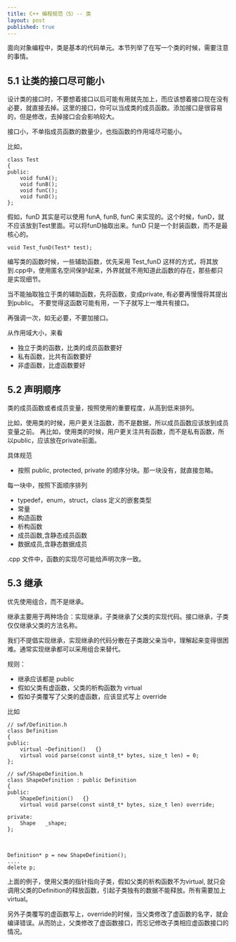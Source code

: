 ```yaml
---
title: C++ 编程规范（5）-- 类
layout: post
published: true
---
```


面向对象编程中，类是基本的代码单元。本节列举了在写一个类的时候，需要注意的事情。

<a name="type_interface"></a>
## 5.1 让类的接口尽可能小
设计类的接口时，不要想着接口以后可能有用就先加上，而应该想着接口现在没有必要，就直接去掉。这里的接口，你可以当成类的成员函数。添加接口是很容易的，但是修改，去掉接口会会影响较大。

接口小，不单指成员函数的数量少，也指函数的作用域尽可能小。

比如，

	class Test
	{
	public:
		void funA();
		void funB();
		void funC();
		void funD();
	};

假如，funD 其实是可以使用 funA, funB, funC 来实现的。这个时候，funD，就不应该放到Test里面。可以将funD抽取出来。funD 只是一个封装函数，而不是最核心的。

	void Test_funD(Test* test);

编写类的函数时候，一些辅助函数，优先采用 Test_funD 这样的方式，将其放到.cpp中，使用匿名空间保护起来，外界就就不用知道此函数的存在，那些都只是实现细节。

当不能抽取独立于类的辅助函数，先将函数，变成private, 有必要再慢慢将其提出到public。 不要觉得这函数可能有用，一下子就写上一堆共有接口。

再强调一次，如无必要，不要加接口。

从作用域大小，来看

* 独立于类的函数，比类的成员函数要好
* 私有函数，比共有函数要好
* 非虚函数，比虚函数要好

<a name="order"></a>
## 5.2 声明顺序
类的成员函数或者成员变量，按照使用的重要程度，从高到低来排列。

比如，使用类的时候，用户更关注函数，而不是数据，所以成员函数应该放到成员变量之前。
再比如，使用类的时候，用户更关注共有函数，而不是私有函数，所以public，应该放在private前面。

具体规范

* 按照 public, protected, private 的顺序分块。那一块没有，就直接忽略。

每一块中，按照下面顺序排列

* typedef，enum，struct，class 定义的嵌套类型
* 常量
* 构造函数
* 析构函数
* 成员函数,含静态成员函数
* 数据成员,含静态数据成员

.cpp 文件中，函数的实现尽可能给声明次序一致。

<a name="inheritance"></a>
## 5.3 继承
优先使用组合，而不是继承。

继承主要用于两种场合：实现继承，子类继承了父类的实现代码。接口继承，子类仅仅继承父类的方法名称。

我们不提倡实现继承，实现继承的代码分散在子类跟父亲当中，理解起来变得很困难。通常实现继承都可以采用组合来替代。

规则：

* 继承应该都是 public
* 假如父类有虚函数，父类的析构函数为 virtual
* 假如子类覆写了父类的虚函数，应该显式写上 override

比如

	// swf/Definition.h
	class Definition
	{
	public:
		virtual ~Definition()	{}
		virtual void parse(const uint8_t* bytes, size_t len) = 0;
	};

	// swf/ShapeDefinition.h
	class ShapeDefinition : public Definition
	{
	public:
		ShapeDefinition()	{}
		virtual void parse(const uint8_t* bytes, size_t len) override;

	private:
		Shape	_shape;
	};

<br>

	Definition* p = new ShapeDefinition();
	....
	delete p;

上面的例子，使用父类的指针指向子类，假如父类的析构函数不为virtual, 就只会调用父类的Definition的释放函数，引起子类独有的数据不能释放。所有需要加上virtual。

另外子类覆写的虚函数写上，override的时候，当父类修改了虚函数的名字，就会编译错误。从而防止，父类修改了虚函数接口，而忘记修改子类相应虚函数接口的情况。